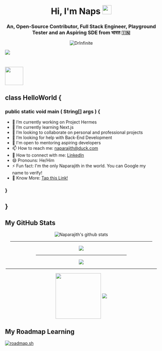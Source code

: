 <div class="Introduction" align="center">
  <h1>Hi, I'm Naps <img src="https://raw.githubusercontent.com/barbecue/barbecue/master/media/wave.gif" height="30" weight="30">
  </h1>
  <h3 align="center">An, Open-Source Contributor, Full Stack Engineer, Playground Tester and an Aspiring SDE from भारत &#127470;&#127475;</h3>
  <p align="center"> 
    <img src="https://komarev.com/ghpvc/?username=DrInfinite&color=3ddc84" alt="DrInfinite" />
  </p>
</div>

<img src="[https://media.licdn.com/dms/image/D5616AQGsBVseclDFBg/profile-displaybackgroundimage-shrink_350_1400/0/1684038667931?e=1689811200&v=beta&t=UU4XllFuVB-rB3iytoGZtRuEitAqjw1diQF1HIcJAkA](https://media.licdn.com/dms/image/D5616AQEO_dlAK44kOQ/profile-displaybackgroundimage-shrink_350_1400/0/1685283586885?e=1697068800&v=beta&t=DArGxY5coZJD-gGfyTdDrsHM1mDDtiei2nDWMaBA5lM)"/>

<h1><img align="center" src="https://readme-typing-svg.herokuapp.com?font=Poppins&color=F19101&lines=I'm+a+UI/UX+Designer+🖼️;I'm+a+Programmer+👨‍💻;I'm+a+Full+Stack+Developer+⚛️;I'm+a+Software+Development+Engineer+🖥️;I'm+a+Quality+Assurance+Engineer+🔧;" height="60" weight="60"> </h1>

<!--
**DrInfinite/DrInfinite** is a ✨ _special_ ✨ repository because its `README.md` (this file) appears on your GitHub profile. -->

## class HelloWorld {

### public static void main ( String[] args ) {

- 🔭 I’m currently working on Project Hermes
- 🌱 I’m currently learning Next.js
- 👯 I’m looking to collaborate on personal and professional projects
- 🤔 I’m looking for help with Back-End Development
- 💬 I'm open to mentoring aspiring developers
- 📫 How to reach me: naparajith@duck.com
- 🔗 How to connect with me: [LinkedIn](https://www.linkedin.com/in/naparajith/)
- 😄 Pronouns: He/Him
- ⚡ Fun fact: I'm the only Naparajith in the world. You can Google my name to verify!
- 🏢 Know More: [Tap this Link!](https://naparajith.vercel.app/links)

### }

## }

<h2> My GitHub Stats </h2>

<div class="stats" align="center">
  <a aligh="left">
    <img align="center" src="https://github-readme-stats.vercel.app/api?username=DrInfinite&show_icons=true&include_all_commits=true&theme=transparent" alt="Naparajith's github stats" /> <br><hr width="470px">
    <img align="center" src="https://github-readme-stats.vercel.app/api/top-langs/?username=DrInfinite&theme=transparent" /> <br><hr width="300px">
    <img align="center" src="https://github-readme-streak-stats.herokuapp.com/?user=DrInfinite&theme=transparent" /> <br><hr width="500px">
  </a>

  <a href="https://DrInfinite.ga"><img align="center" src="[https://github-readme-streak-stats.herokuapp.com/?user=DrInfinite&theme=transparent](https://github-profile-trophy.vercel.app/?username=DrInfinite&theme=onedark&column=7)" width="%100" height="150px"/></a>
  <a href="https://DrInfinite.ga"><img align="center" src="https://github-profile-trophy.vercel.app/?username=DrInfinite&theme=transparent&column=7&no-frame=true"></a>

</div>

<h2>My Roadmap Learning</h2>

[![roadmap.sh](https://roadmap.sh/card/wide/66555c2cb998f3b3c78ab3e8?variant=dark)](https://roadmap.sh)
